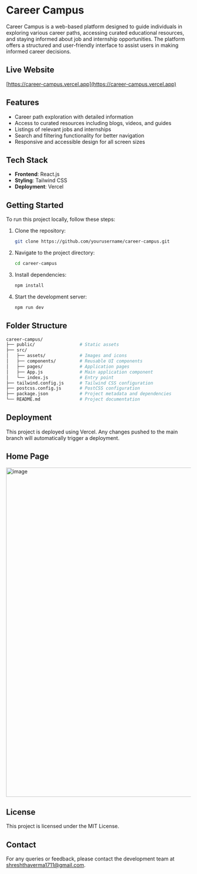 # Career Campus

Career Campus is a web-based platform designed to guide individuals in exploring various career paths, accessing curated educational resources, and staying informed about job and internship opportunities. The platform offers a structured and user-friendly interface to assist users in making informed career decisions.

## Live Website

[https://career-campus.vercel.app](https://career-campus.vercel.app)

## Features

- Career path exploration with detailed information
- Access to curated resources including blogs, videos, and guides
- Listings of relevant jobs and internships
- Search and filtering functionality for better navigation
- Responsive and accessible design for all screen sizes

## Tech Stack

- **Frontend**: React.js
- **Styling**: Tailwind CSS
- **Deployment**: Vercel

## Getting Started

To run this project locally, follow these steps:

1. Clone the repository:

   ```bash
   git clone https://github.com/yourusername/career-campus.git
   
2. Navigate to the project directory:
    ```bash
    cd career-campus
    ```
    
3. Install dependencies:
    ```bash
    npm install
    ```
    
4. Start the development server:
     ```bash
    npm run dev
    ```

## Folder Structure
```bash
career-campus/
├── public/                 # Static assets
├── src/
│   ├── assets/             # Images and icons
│   ├── components/         # Reusable UI components
│   ├── pages/              # Application pages
│   ├── App.js              # Main application component
│   └── index.js            # Entry point
├── tailwind.config.js      # Tailwind CSS configuration
├── postcss.config.js       # PostCSS configuration
├── package.json            # Project metadata and dependencies
└── README.md               # Project documentation
```

## Deployment
This project is deployed using Vercel. Any changes pushed to the main branch will automatically trigger a deployment.

## Home Page
<img width="1918" height="897" alt="image" src="https://github.com/user-attachments/assets/01b74680-227a-48ee-b55c-8cd5bee75e97" />

## License
This project is licensed under the MIT License.

## Contact
For any queries or feedback, please contact the development team at shreshthaverma1711@gmail.com.
